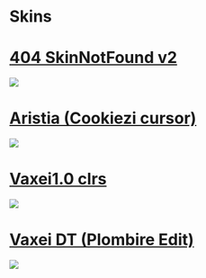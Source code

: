 # Skins
# [404 SkinNotFound v2](https://regulatorbpm.s-ul.eu/8TMSXnDr)
![](https://i.imgur.com/ARNf0GD.jpg)

# [Aristia (Cookiezi cursor)](https://github.com/jaks024/osuSkin/raw/master/Aristia(Edit)%20cookizei%20cursor.osk)
![](https://i.imgur.com/mE68tyI.jpg)

# [Vaxei1.0 clrs](https://drive.google.com/file/d/1EEExrMkFIPO5WP74rknzY7dtMXpAz2_G/view?usp=sharing)
![](https://osu.ppy.sh/ss/15594343/dc42)

# [Vaxei DT (Plombire Edit)](https://www.dropbox.com/s/wvtulx5imjxnla3/Vaxei%20DT%20%28Plombire%20Edit%29.osk?dl=0)
![](https://i.imgur.com/12j8ljG.jpg)

